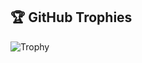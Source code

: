 ## 🏆 GitHub Trophies

![Trophy](https://github-profile-trophy.vercel.app/?username=your-github-username&no-bg=false&margin-w=4&theme=radical)
